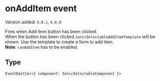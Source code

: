 # onAddItem event

Version added: `3.0.1`, `4.0.0`

Fires when Add item button has been clicked.  
When the button has been clicked `ionicSelectableAddItemTemplate` will be shown. Use the template to create a form to add item.  
**Note**: `canAddItem` has to be enabled.

## Type

`EventEmitter<{ component: IonicSelectableComponent }>`
